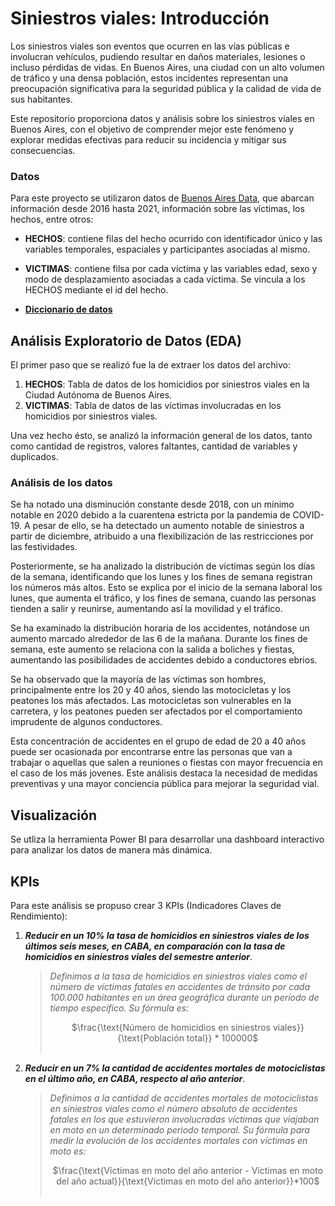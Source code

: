 # **Siniestros viales: Introducción** 

Los siniestros viales son eventos que ocurren en las vías públicas e involucran vehículos, pudiendo resultar en daños materiales, lesiones o incluso pérdidas de vidas. En Buenos Aires, una ciudad con un alto volumen de tráfico y una densa población, estos incidentes representan una preocupación significativa para la seguridad pública y la calidad de vida de sus habitantes.

Este repositorio proporciona datos y análisis sobre los siniestros viales en Buenos Aires, con el objetivo de comprender mejor este fenómeno y explorar medidas efectivas para reducir su incidencia y mitigar sus consecuencias.


### Datos

Para este proyecto se utilizaron datos de [Buenos Aires Data](https://data.buenosaires.gob.ar/dataset/victimas-siniestros-viales), que abarcan información desde 2016 hasta 2021, información sobre las víctimas, los hechos, entre otros:

 * **HECHOS**: contiene filas del hecho ocurrido con identificador único y las variables temporales, espaciales y participantes asociadas al mismo.

 * **VICTIMAS**: contiene filsa por cada víctima y las variables edad, sexo y modo de desplazamiento asociadas a cada víctima. Se vincula a los HECHOS mediante el id del hecho.
 * [**Diccionario de datos**](https://docs.google.com/spreadsheets/d/1Op98U-Hh2a3Q7uuznAzdl4Bf8r8qPr4m/edit#gid=1771770012)

## Análisis Exploratorio de Datos (EDA)

El primer paso que se realizó fue la de extraer los datos del archivo:
1. **HECHOS**: Tabla de datos de los homicidios por siniestros viales en la Ciudad Autónoma de Buenos Aires.
2. **VICTIMAS**: Tabla de datos de las víctimas involucradas en los homicidios por siniestros viales.

Una vez hecho ésto, se analizó la información general de los datos, tanto como cantidad de registros, valores faltantes, cantidad de variables y duplicados.

### Análisis de los datos
Se ha notado una disminución constante desde 2018, con un mínimo notable en 2020 debido a la cuarentena estricta por la pandemia de COVID-19. A pesar de ello, se ha detectado un aumento notable de siniestros a partir de diciembre, atribuido a una flexibilización de las restricciones por las festividades.

Posteriormente, se ha analizado la distribución de víctimas según los días de la semana, identificando que los lunes y los fines de semana registran los números más altos. Esto se explica por el inicio de la semana laboral los lunes, que aumenta el tráfico, y los fines de semana, cuando las personas tienden a salir y reunirse, aumentando así la movilidad y el tráfico.

Se ha examinado la distribución horaria de los accidentes, notándose un aumento marcado alrededor de las 6 de la mañana. Durante los fines de semana, este aumento se relaciona con la salida a boliches y fiestas, aumentando las posibilidades de accidentes debido a conductores ebrios.

Se ha observado que la mayoría de las víctimas son hombres, principalmente entre los 20 y 40 años, siendo las motocicletas y los peatones los más afectados. Las motocicletas son vulnerables en la carretera, y los peatones pueden ser afectados por el comportamiento imprudente de algunos conductores.

Esta concentración de accidentes en el grupo de edad de 20 a 40 años puede ser ocasionada por encontrarse entre las personas que van a trabajar o aquellas que salen a reuniones o fiestas con mayor frecuencia en el caso de los más jovenes. Este análisis destaca la necesidad de medidas preventivas y una mayor conciencia pública para mejorar la seguridad vial.

## **Visualización**
Se utliza la herramienta Power BI para desarrollar una dashboard interactivo para analizar los datos de manera más dinámica.

## **KPIs**

Para este análisis se propuso crear 3 KPIs (Indicadores Claves de Rendimiento):

1. ***Reducir en un 10% la tasa de homicidios en siniestros viales de los últimos seis meses, en CABA, en comparación con la tasa de homicidios en siniestros viales del semestre anterior***.

    > *Definimos a la tasa de homicidios en siniestros viales como el número de víctimas fatales en accidentes de tránsito por cada 100.000 habitantes en un área geográfica durante un período de tiempo específico. Su fórmula es:* <center>
$\frac{\text{Número de homicidios en siniestros viales}}{\text{Población total}} * 100000$<br><br>
</center >

2. ***Reducir en un 7% la cantidad de accidentes mortales de motociclistas en el último año, en CABA, respecto al año anterior***.

    > *Definimos a la cantidad de accidentes mortales de motociclistas en siniestros viales como el número absoluto de accidentes fatales en los que estuvieron involucradas víctimas que viajaban en moto en un determinado periodo temporal. Su fórmula para medir la evolución de los accidentes mortales con víctimas en moto es:*<center>
$\frac{\text{Víctimas en moto del año anterior - Víctimas en moto del año actual}}{\text{Víctimas en moto del año anterior}}*100$<br>
<br></center>
